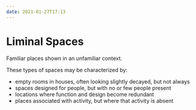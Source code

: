 ```yaml
---
date: 2021-01-27T17:13
---
```


# Liminal Spaces

Familiar places shown in an unfamiliar context.

These types of spaces may be characterized by:

* empty rooms in houses, often looking slightly decayed, but not always
* spaces designed for people, but with no or few people present
* locations where function and design become redundant
* places associated with activity, but where that activity is absent
